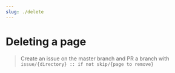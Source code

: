 ```yaml
---
slug: ./delete
---
```

# Deleting a page
> Create an issue on the master branch and PR a branch with `issue/{directory} :: if not skip/{page to remove}`